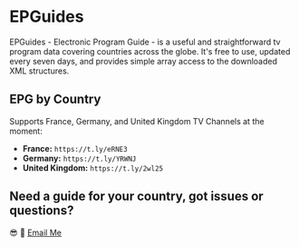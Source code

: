 # EPGuides

EPGuides - Electronic Program Guide - is a useful and straightforward tv program data covering countries across the globe. It's free to use, updated every seven days, and provides simple array access to the downloaded XML structures.

## EPG by Country

Supports France, Germany, and United Kingdom TV Channels at the moment:

 - **France:** ```https://t.ly/eRNE3```
 - **Germany:** ```https://t.ly/YRWNJ```
 - **United Kingdom:** ```https://t.ly/2wl25```

## Need a guide for your country, got issues or questions?

:sunglasses: :wave: [Email Me](mailto:oketunjifinbarrs@gmail.com)